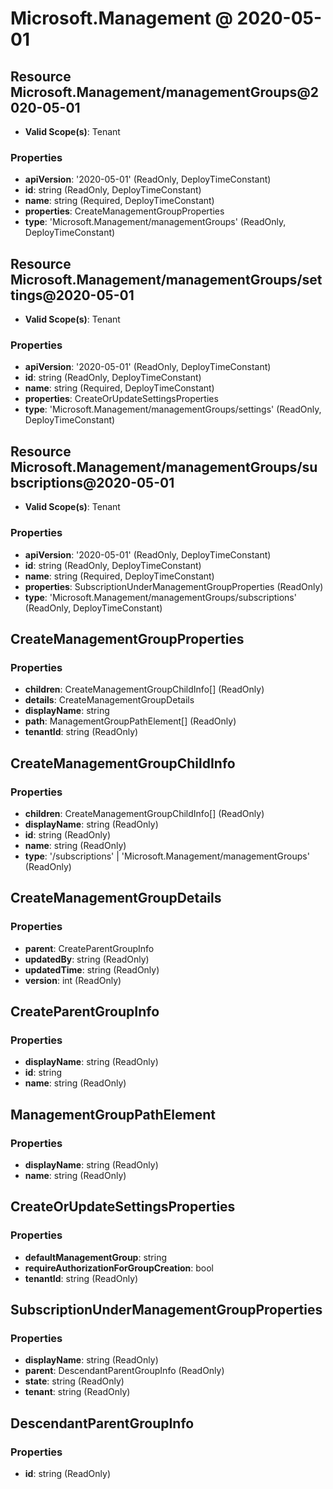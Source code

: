 # Microsoft.Management @ 2020-05-01

## Resource Microsoft.Management/managementGroups@2020-05-01
* **Valid Scope(s)**: Tenant
### Properties
* **apiVersion**: '2020-05-01' (ReadOnly, DeployTimeConstant)
* **id**: string (ReadOnly, DeployTimeConstant)
* **name**: string (Required, DeployTimeConstant)
* **properties**: CreateManagementGroupProperties
* **type**: 'Microsoft.Management/managementGroups' (ReadOnly, DeployTimeConstant)

## Resource Microsoft.Management/managementGroups/settings@2020-05-01
* **Valid Scope(s)**: Tenant
### Properties
* **apiVersion**: '2020-05-01' (ReadOnly, DeployTimeConstant)
* **id**: string (ReadOnly, DeployTimeConstant)
* **name**: string (Required, DeployTimeConstant)
* **properties**: CreateOrUpdateSettingsProperties
* **type**: 'Microsoft.Management/managementGroups/settings' (ReadOnly, DeployTimeConstant)

## Resource Microsoft.Management/managementGroups/subscriptions@2020-05-01
* **Valid Scope(s)**: Tenant
### Properties
* **apiVersion**: '2020-05-01' (ReadOnly, DeployTimeConstant)
* **id**: string (ReadOnly, DeployTimeConstant)
* **name**: string (Required, DeployTimeConstant)
* **properties**: SubscriptionUnderManagementGroupProperties (ReadOnly)
* **type**: 'Microsoft.Management/managementGroups/subscriptions' (ReadOnly, DeployTimeConstant)

## CreateManagementGroupProperties
### Properties
* **children**: CreateManagementGroupChildInfo[] (ReadOnly)
* **details**: CreateManagementGroupDetails
* **displayName**: string
* **path**: ManagementGroupPathElement[] (ReadOnly)
* **tenantId**: string (ReadOnly)

## CreateManagementGroupChildInfo
### Properties
* **children**: CreateManagementGroupChildInfo[] (ReadOnly)
* **displayName**: string (ReadOnly)
* **id**: string (ReadOnly)
* **name**: string (ReadOnly)
* **type**: '/subscriptions' | 'Microsoft.Management/managementGroups' (ReadOnly)

## CreateManagementGroupDetails
### Properties
* **parent**: CreateParentGroupInfo
* **updatedBy**: string (ReadOnly)
* **updatedTime**: string (ReadOnly)
* **version**: int (ReadOnly)

## CreateParentGroupInfo
### Properties
* **displayName**: string (ReadOnly)
* **id**: string
* **name**: string (ReadOnly)

## ManagementGroupPathElement
### Properties
* **displayName**: string (ReadOnly)
* **name**: string (ReadOnly)

## CreateOrUpdateSettingsProperties
### Properties
* **defaultManagementGroup**: string
* **requireAuthorizationForGroupCreation**: bool
* **tenantId**: string (ReadOnly)

## SubscriptionUnderManagementGroupProperties
### Properties
* **displayName**: string (ReadOnly)
* **parent**: DescendantParentGroupInfo (ReadOnly)
* **state**: string (ReadOnly)
* **tenant**: string (ReadOnly)

## DescendantParentGroupInfo
### Properties
* **id**: string (ReadOnly)

